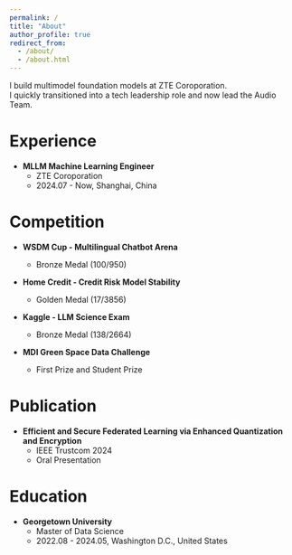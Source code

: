```yaml
---
permalink: /
title: "About"
author_profile: true
redirect_from: 
  - /about/
  - /about.html
---
```


I build multimodel foundation models at ZTE Coroporation.  
I quickly transitioned into a tech leadership role and now lead the Audio Team.

Experience
======
- **MLLM Machine Learning Engineer**
  - ZTE Coroporation  
  - 2024.07 - Now, Shanghai, China 


Competition
======
- **WSDM Cup - Multilingual Chatbot Arena**
  - Bronze Medal (100/950)

- **Home Credit - Credit Risk Model Stability**
  - Golden Medal (17/3856)

- **Kaggle - LLM Science Exam**
  - Bronze Medal (138/2664)

- **MDI Green Space Data Challenge**
  - First Prize and Student Prize

Publication
======
- **Efficient and Secure Federated Learning via Enhanced Quantization and Encryption**
  - IEEE Trustcom 2024  
  - Oral Presentation

Education
======
- **Georgetown University**
  - Master of Data Science
  - 2022.08 - 2024.05, Washington D.C., United States

